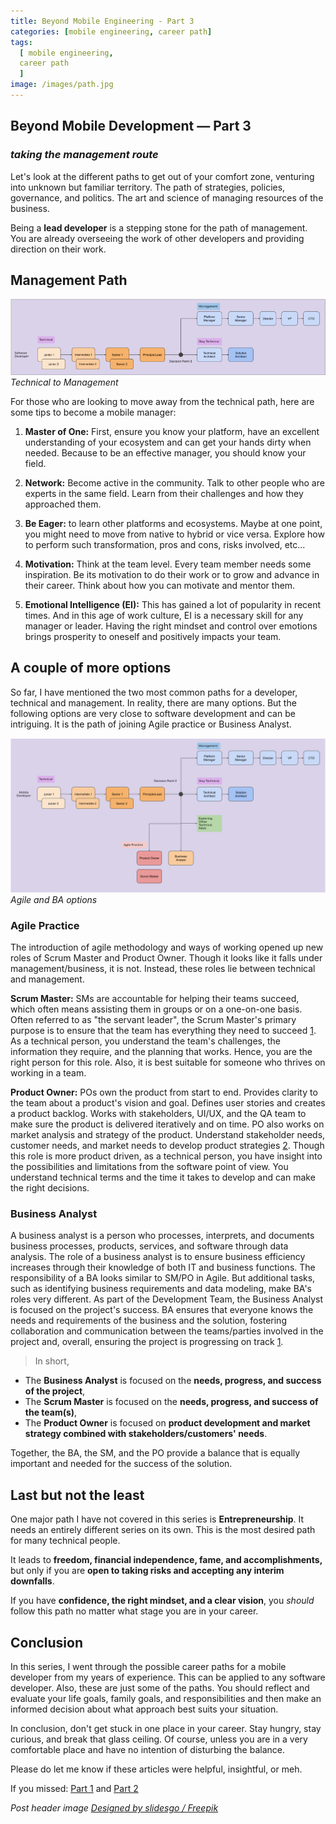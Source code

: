```yaml
---
title: Beyond Mobile Engineering - Part 3
categories: [mobile engineering, career path]
tags:
  [ mobile engineering,
  career path
  ]
image: /images/path.jpg
---
```


## Beyond Mobile Development — Part 3
### *taking the management route*

Let's look at the different paths to get out of your comfort zone, venturing into unknown but familiar territory. The path of strategies, policies, governance, and politics. The art and science of managing resources of the business.

Being a **lead developer** is a stepping stone for the path of management. You are already overseeing the work of other developers and providing direction on their work.

## Management Path

![Technical to Management](/images/beyondME/3_1.png)
*Technical to Management*

For those who are looking to move away from the technical path, here are some tips to become a mobile manager:

 1. **Master of One:** First, ensure you know your platform, have an excellent understanding of your ecosystem and can get your hands dirty when needed. Because to be an effective manager, you should know your field.

 2. **Network:** Become active in the community. Talk to other people who are experts in the same field. Learn from their challenges and how they approached them.

 3. **Be Eager:** to learn other platforms and ecosystems. Maybe at one point, you might need to move from native to hybrid or vice versa. Explore how to perform such transformation, pros and cons, risks involved, etc...

 4. **Motivation:** Think at the team level. Every team member needs some inspiration. Be its motivation to do their work or to grow and advance in their career. Think about how you can motivate and mentor them.

 5. **Emotional Intelligence (EI):** This has gained a lot of popularity in recent times. And in this age of work culture, EI is a necessary skill for any manager or leader. Having the right mindset and control over emotions brings prosperity to oneself and positively impacts your team.

## A couple of more options

So far, I have mentioned the two most common paths for a developer, technical and management. In reality, there are many options. But the following options are very close to software development and can be intriguing. It is the path of joining Agile practice or Business Analyst.

![Agile and BA](/images/beyondME/3_2.png)
*Agile and BA options*


### **Agile Practice**

The introduction of agile methodology and ways of working opened up new roles of Scrum Master and Product Owner. Though it looks like it falls under management/business, it is not. Instead, these roles lie between technical and management.

**Scrum Master:** SMs are accountable for helping their teams succeed, which often means assisting them in groups or on a one-on-one basis. Often referred to as "the servant leader", the Scrum Master's primary purpose is to ensure that the team has everything they need to succeed [1](https://www.thebaguide.com/blog/business-analyst-vs-scrum-master-can-i-be-both#:~:text=In%20short%2C%20the%20Business%20Analyst,for%20success%20of%20the%20solution). As a technical person, you understand the team's challenges, the information they require, and the planning that works. Hence, you are the right person for this role. Also, it is best suitable for someone who thrives on working in a team.

**Product Owner:** POs own the product from start to end. Provides clarity to the team about a product's vision and goal. Defines user stories and creates a product backlog. Works with stakeholders, UI/UX, and the QA team to make sure the product is delivered iteratively and on time. PO also works on market analysis and strategy of the product. Understand stakeholder needs, customer needs, and market needs to develop product strategies [2](https://www.iiba.org/business-analysis-blogs/product-owner-vs-business-analyst/#:~:text=To%20summarize%2C%20the%20Product%20Owner,products%20and%20building%20winning%20teams). Though this role is more product driven, as a technical person, you have insight into the possibilities and limitations from the software point of view. You understand technical terms and the time it takes to develop and can make the right decisions.

### Business Analyst

A business analyst is a person who processes, interprets, and documents business processes, products, services, and software through data analysis. The role of a business analyst is to ensure business efficiency increases through their knowledge of both IT and business functions.
The responsibility of a BA looks similar to SM/PO in Agile. But additional tasks, such as identifying business requirements and data modeling, make BA's roles very different.
As part of the Development Team, the Business Analyst is focused on the project's success. BA ensures that everyone knows the needs and requirements of the business and the solution, fostering collaboration and communication between the teams/parties involved in the project and, overall, ensuring the project is progressing on track [1](https://www.thebaguide.com/blog/business-analyst-vs-scrum-master-can-i-be-both#:~:text=In%20short%2C%20the%20Business%20Analyst,for%20success%20of%20the%20solution).
>  In short, 
- The **Business Analyst** is focused on the **needs, progress, and success of the project**, 
- The **Scrum Master** is focused on the **needs, progress, and success of the team(s)**, 
- The **Product Owner** is focused on **product development and market strategy combined with stakeholders/customers' needs**.

Together, the BA, the SM, and the PO provide a balance that is equally important and needed for the success of the solution.

## Last but not the least

One major path I have not covered in this series is **Entrepreneurship**. It needs an entirely different series on its own. This is the most desired path for many technical people.

It leads to **freedom, financial independence, fame, and accomplishments,** but only if you are **open to taking risks and accepting any interim downfalls**.

If you have **confidence, the right mindset, and a clear vision**, you *should* follow this path no matter what stage you are in your career.

## Conclusion

In this series, I went through the possible career paths for a mobile developer from my years of experience. This can be applied to any software developer. Also, these are just some of the paths. You should reflect and evaluate your life goals, family goals, and responsibilities and then make an informed decision about what approach best suits your situation.

In conclusion, don't get stuck in one place in your career. Stay hungry, stay curious, and break that glass ceiling. Of course, unless you are in a very comfortable place and have no intention of disturbing the balance.

Please do let me know if these articles were helpful, insightful, or meh.

If you missed: [Part 1](http://www.pateltarang.com/blog/beyond-mobile-engineering) and [Part 2](http://www.pateltarang.com/blog/beyond-mobile-engineering-part2)

*Post header image [Designed by slidesgo / Freepik]("http://www.freepik.com")*
